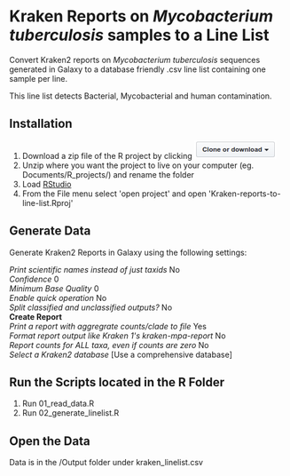 # Kraken Reports on *Mycobacterium tuberculosis* samples to a Line List

Convert Kraken2 reports on *Mycobacterium tuberculosis* sequences generated in Galaxy to a database friendly .csv line list containing one sample per line. 

This line list detects Bacterial, Mycobacterial and human contamination.

## Installation

1. Download a zip file of the R project by clicking ![](https://raw.githubusercontent.com/TheZetner/picturehosting/master/clone-or-download.png)  
2. Unzip where you want the project to live on your computer (eg. Documents/R_projects/) and rename the folder  
3. Load [RStudio](https://www.rstudio.com/)   
4. From the File menu select 'open project' and open 'Kraken-reports-to-line-list.Rproj'

## Generate Data

Generate Kraken2 Reports in Galaxy using the following settings:  

*Print scientific names instead of just taxids*  No  
*Confidence* 0  
*Minimum Base Quality* 0  
*Enable quick operation* No  
*Split classified and unclassified outputs?* No  
**Create Report**  
*Print a report with aggregrate counts/clade to file* Yes  
*Format report output like Kraken 1's kraken-mpa-report* No  
*Report counts for ALL taxa, even if counts are zero* No  
*Select a Kraken2 database* [Use a comprehensive database]

## Run the Scripts located in the R Folder
1. Run 01_read_data.R  
2. Run 02_generate_linelist.R

## Open the Data

Data is in the /Output folder under kraken_linelist.csv
